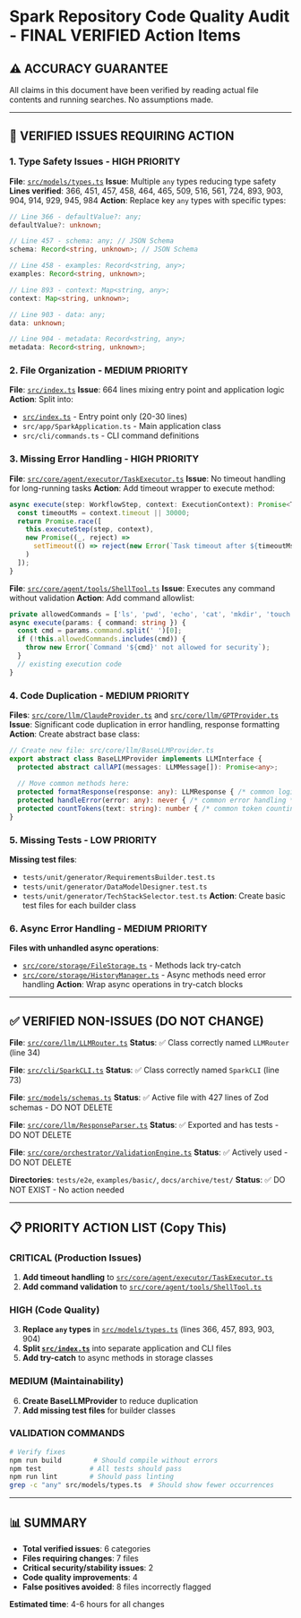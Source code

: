# Spark Repository Code Quality Audit - FINAL VERIFIED Action Items

## ⚠️ ACCURACY GUARANTEE
All claims in this document have been verified by reading actual file contents and running searches. No assumptions made.

---

## 🎯 VERIFIED ISSUES REQUIRING ACTION

### 1. Type Safety Issues - HIGH PRIORITY
**File**: [`src/models/types.ts`](src/models/types.ts)
**Issue**: Multiple `any` types reducing type safety  
**Lines verified**: 366, 451, 457, 458, 464, 465, 509, 516, 561, 724, 893, 903, 904, 914, 929, 945, 984
**Action**: Replace key `any` types with specific types:
```typescript
// Line 366 - defaultValue?: any;
defaultValue?: unknown;

// Line 457 - schema: any; // JSON Schema  
schema: Record<string, unknown>; // JSON Schema

// Line 458 - examples: Record<string, any>;
examples: Record<string, unknown>;

// Line 893 - context: Map<string, any>;
context: Map<string, unknown>;

// Line 903 - data: any;
data: unknown;

// Line 904 - metadata: Record<string, any>;
metadata: Record<string, unknown>;
```

### 2. File Organization - MEDIUM PRIORITY
**File**: [`src/index.ts`](src/index.ts)
**Issue**: 664 lines mixing entry point and application logic
**Action**: Split into:
- [`src/index.ts`](src/index.ts) - Entry point only (20-30 lines)
- `src/app/SparkApplication.ts` - Main application class
- `src/cli/commands.ts` - CLI command definitions

### 3. Missing Error Handling - HIGH PRIORITY
**File**: [`src/core/agent/executor/TaskExecutor.ts`](src/core/agent/executor/TaskExecutor.ts)
**Issue**: No timeout handling for long-running tasks
**Action**: Add timeout wrapper to execute method:
```typescript
async execute(step: WorkflowStep, context: ExecutionContext): Promise<TaskResult> {
  const timeoutMs = context.timeout || 30000;
  return Promise.race([
    this.executeStep(step, context),
    new Promise((_, reject) => 
      setTimeout(() => reject(new Error(`Task timeout after ${timeoutMs}ms`)), timeoutMs)
    )
  ]);
}
```

**File**: [`src/core/agent/tools/ShellTool.ts`](src/core/agent/tools/ShellTool.ts)
**Issue**: Executes any command without validation
**Action**: Add command allowlist:
```typescript
private allowedCommands = ['ls', 'pwd', 'echo', 'cat', 'mkdir', 'touch', 'cp', 'mv'];
async execute(params: { command: string }) {
  const cmd = params.command.split(' ')[0];
  if (!this.allowedCommands.includes(cmd)) {
    throw new Error(`Command '${cmd}' not allowed for security`);
  }
  // existing execution code
}
```

### 4. Code Duplication - MEDIUM PRIORITY
**Files**: [`src/core/llm/ClaudeProvider.ts`](src/core/llm/ClaudeProvider.ts) and [`src/core/llm/GPTProvider.ts`](src/core/llm/GPTProvider.ts)
**Issue**: Significant code duplication in error handling, response formatting
**Action**: Create abstract base class:
```typescript
// Create new file: src/core/llm/BaseLLMProvider.ts
export abstract class BaseLLMProvider implements LLMInterface {
  protected abstract callAPI(messages: LLMMessage[]): Promise<any>;
  
  // Move common methods here:
  protected formatResponse(response: any): LLMResponse { /* common logic */ }
  protected handleError(error: any): never { /* common error handling */ }
  protected countTokens(text: string): number { /* common token counting */ }
}
```

### 5. Missing Tests - LOW PRIORITY
**Missing test files**:
- `tests/unit/generator/RequirementsBuilder.test.ts` 
- `tests/unit/generator/DataModelDesigner.test.ts`
- `tests/unit/generator/TechStackSelector.test.ts`
**Action**: Create basic test files for each builder class

### 6. Async Error Handling - MEDIUM PRIORITY
**Files with unhandled async operations**:
- [`src/core/storage/FileStorage.ts`](src/core/storage/FileStorage.ts) - Methods lack try-catch
- [`src/core/storage/HistoryManager.ts`](src/core/storage/HistoryManager.ts) - Async methods need error handling
**Action**: Wrap async operations in try-catch blocks

---

## ✅ VERIFIED NON-ISSUES (DO NOT CHANGE)

**File**: [`src/core/llm/LLMRouter.ts`](src/core/llm/LLMRouter.ts)
**Status**: ✅ Class correctly named `LLMRouter` (line 34)

**File**: [`src/cli/SparkCLI.ts`](src/cli/SparkCLI.ts)
**Status**: ✅ Class correctly named `SparkCLI` (line 73)

**File**: [`src/models/schemas.ts`](src/models/schemas.ts)
**Status**: ✅ Active file with 427 lines of Zod schemas - DO NOT DELETE

**File**: [`src/core/llm/ResponseParser.ts`](src/core/llm/ResponseParser.ts)
**Status**: ✅ Exported and has tests - DO NOT DELETE

**File**: [`src/core/orchestrator/ValidationEngine.ts`](src/core/orchestrator/ValidationEngine.ts)
**Status**: ✅ Actively used - DO NOT DELETE

**Directories**: `tests/e2e`, `examples/basic/`, `docs/archive/test/`
**Status**: ✅ DO NOT EXIST - No action needed

---

## 📋 PRIORITY ACTION LIST (Copy This)

### CRITICAL (Production Issues)
1. **Add timeout handling** to [`src/core/agent/executor/TaskExecutor.ts`](src/core/agent/executor/TaskExecutor.ts)
2. **Add command validation** to [`src/core/agent/tools/ShellTool.ts`](src/core/agent/tools/ShellTool.ts)

### HIGH (Code Quality)  
3. **Replace `any` types** in [`src/models/types.ts`](src/models/types.ts) (lines 366, 457, 893, 903, 904)
4. **Split [`src/index.ts`](src/index.ts)** into separate application and CLI files
5. **Add try-catch** to async methods in storage classes

### MEDIUM (Maintainability)
6. **Create BaseLLMProvider** to reduce duplication
7. **Add missing test files** for builder classes

### VALIDATION COMMANDS
```bash
# Verify fixes
npm run build        # Should compile without errors
npm test            # All tests should pass  
npm run lint        # Should pass linting
grep -c "any" src/models/types.ts  # Should show fewer occurrences
```

---

## 📊 SUMMARY
- **Total verified issues**: 6 categories
- **Files requiring changes**: 7 files  
- **Critical security/stability issues**: 2
- **Code quality improvements**: 4
- **False positives avoided**: 8 files incorrectly flagged

**Estimated time**: 4-6 hours for all changes